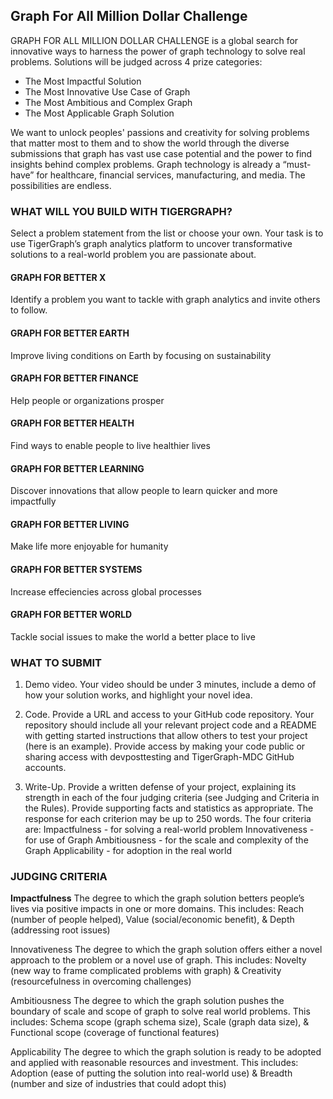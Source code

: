 ## Graph For All Million Dollar Challenge
GRAPH FOR ALL MILLION DOLLAR CHALLENGE is a global search for innovative ways to harness the power of graph technology to solve real problems. Solutions will be judged across 4 prize categories: 

- The Most Impactful Solution
- The Most Innovative Use Case of Graph
- The Most Ambitious and Complex Graph
- The Most Applicable Graph Solution

We want to unlock peoples' passions and creativity for solving problems that matter most to them and to show the world through the diverse submissions that graph has vast use case potential and the power to find insights behind complex problems. Graph technology is already a “must-have” for healthcare, financial services, manufacturing, and media. The possibilities are endless.


### WHAT WILL YOU BUILD WITH TIGERGRAPH? 
Select a problem statement from the list or choose your own. Your task is to use TigerGraph’s graph analytics platform to uncover transformative solutions to a real-world problem you are passionate about.

#### GRAPH FOR BETTER X
Identify a problem you want to tackle with graph analytics and invite others to follow.

#### GRAPH FOR BETTER EARTH
Improve living conditions on Earth by focusing on sustainability

#### GRAPH FOR BETTER FINANCE
Help people or organizations prosper

#### GRAPH FOR BETTER HEALTH
Find ways to enable people to live healthier lives

#### GRAPH FOR BETTER LEARNING
Discover innovations that allow people to learn quicker and more impactfully 

#### GRAPH FOR BETTER LIVING
Make life more enjoyable for humanity 

#### GRAPH FOR BETTER SYSTEMS
Increase effeciencies across global processes 

#### GRAPH FOR BETTER WORLD
Tackle social issues to make the world a better place to live


### WHAT TO SUBMIT
1) Demo video. Your video should be under 3 minutes, include a demo of how your solution works, and highlight your novel idea.

2) Code. Provide a URL and access to your GitHub code repository. Your repository should include all your relevant project code and a README with getting started instructions that allow others to test your project (here is an example). Provide access by making your code public or sharing access with devposttesting and TigerGraph-MDC GitHub accounts. 

3) Write-Up. Provide a written defense of your project, explaining its strength in each of the four judging criteria (see Judging and Criteria in the Rules). Provide supporting facts and statistics as appropriate. The response for each criterion may be up to 250 words. The four criteria are:
Impactfulness - for solving a real-world problem
Innovativeness - for use of Graph
Ambitiousness - for the scale and complexity of the Graph
Applicability - for adoption in the real world


### JUDGING CRITERIA
<b>Impactfulness</b>
The degree to which the graph solution betters people’s lives via positive impacts in one or more domains. This includes: Reach (number of people helped), Value (social/economic benefit), & Depth (addressing root issues)

Innovativeness
The degree to which the graph solution offers either a novel approach to the problem or a novel use of graph. This includes: Novelty (new way to frame complicated problems with graph) & Creativity (resourcefulness in overcoming challenges)

Ambitiousness
The degree to which the graph solution pushes the boundary of scale and scope of graph to solve real world problems. This includes: Schema scope (graph schema size), Scale (graph data size), & Functional scope (coverage of functional features)

Applicability
The degree to which the graph solution is ready to be adopted and applied with reasonable resources and investment. This includes: Adoption (ease of putting the solution into real-world use) & Breadth (number and size of industries that could adopt this)